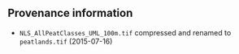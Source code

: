 ## Provenance information

- `NLS_AllPeatClasses_UML_100m.tif` compressed and renamed to `peatlands.tif` (2015-07-16) 
